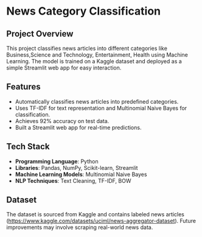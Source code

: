 # News Category Classification  

## Project Overview  
This project classifies news articles into different categories like Business,Science and Technology, Entertainment, Health using Machine Learning. The model is trained on a Kaggle dataset and deployed as a simple Streamlit web app for easy interaction.  

## Features  
* Automatically classifies news articles into predefined categories.  
* Uses TF-IDF for text representation and Multinomial Naive Bayes for classification.  
* Achieves 92% accuracy on test data.  
* Built a Streamlit web app for real-time predictions.  

## Tech Stack  
- **Programming Language**: Python  
- **Libraries**: Pandas, NumPy, Scikit-learn, Streamlit  
- **Machine Learning Models**: Multinomial Naive Bayes 
- **NLP Techniques**: Text Cleaning, TF-IDF, BOW 

## Dataset  
The dataset is sourced from Kaggle and contains labeled news articles (https://www.kaggle.com/datasets/uciml/news-aggregator-dataset). Future improvements may involve scraping real-world news data.  
